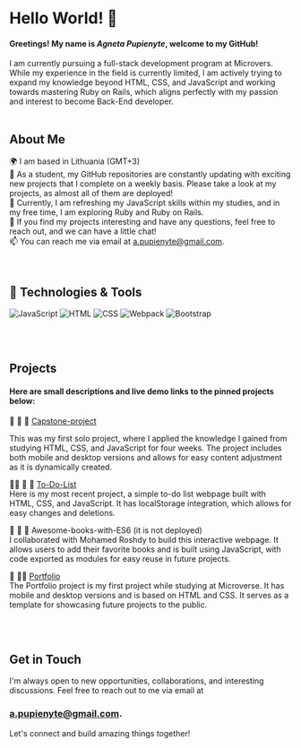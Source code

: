 # Hello World! 👋


 
#### Greetings! My name is ***Agneta Pupienyte***, welcome to my GitHub!
I am currently pursuing a full-stack development program at Microvers. While my experience in the field is currently limited, I am actively trying to expand my knowledge beyond HTML, CSS, and JavaScript and working towards mastering Ruby on Rails, which aligns perfectly with my passion and interest to become Back-End developer.<br>
<br>


## About Me<br>


🌍 I am based in Lithuania (GMT+3)<br>
🔭 As a student, my GitHub repositories are constantly updating with exciting new projects that I complete on a weekly basis. Please take a look at my projects, as almost all of them are deployed!<br>
🌱  Currently, I am refreshing my JavaScript skills within my studies, and in my free time, I am exploring Ruby and Ruby on Rails.<br>
💬  If you find my projects interesting and have any questions, feel free to reach out, and we can have a little chat!<br>
📫 You can reach me via email at a.pupienyte@gmail.com.<br>
<br>
<br>


## 🔧 Technologies & Tools <br>

![JavaScript](https://img.shields.io/badge/javascript-%23323330.svg?style=for-the-badge&logo=javascript&logoColor=%23F7DF1E)
![HTML](https://img.shields.io/badge/HTML-%23E34F26.svg?style=for-the-badge&logo=html5&logoColor=white)
![CSS](https://img.shields.io/badge/CSS-%231572B6.svg?style=for-the-badge&logo=css3&logoColor=white)
![Webpack](https://img.shields.io/badge/webpack-%238DD6F9.svg?style=for-the-badge&logo=webpack&logoColor=black)
![Bootstrap](https://img.shields.io/badge/bootstrap-%23563D7C.svg?style=for-the-badge&logo=bootstrap&logoColor=white)

<br>
<br>



## Projects <br>


#### Here are small descriptions and live demo links to the pinned projects below:

 🥁 🎸 🤩 [Capstone-project](https://agneta1991.github.io/Capstone_project/) <br>

This was my first solo project, where I applied the knowledge I gained from studying HTML, CSS, and JavaScript for four weeks. The project includes both mobile and desktop versions and allows for easy content adjustment as it is dynamically created.

👩‍💻 💃 🧠  [To-Do-List](https://agneta1991.github.io/to-do-list/dist/) <br>
Here is my most recent project, a simple to-do list webpage built with HTML, CSS, and JavaScript. It has localStorage integration, which allows for easy changes and deletions.

👏 📲 🦄 Awesome-books-with-ES6 (it is not deployed)<br>
I collaborated with Mohamed Roshdy to build this interactive webpage. It allows users to add their favorite books and is built using JavaScript, with code exported as modules for easy reuse in future projects.

🙌 🦩🎀  [Portfolio](https://agneta1991.github.io/Portfolio/) <br>
The Portfolio project is my first project while studying at Microverse. It has mobile and desktop versions and is based on HTML and CSS. It serves as a template for showcasing future projects to the public.

<br>
<br>

## Get in Touch

I'm always open to new opportunities, collaborations, and interesting discussions. Feel free to reach out to me via email at 
### **a.pupienyte@gmail.com**.

Let's connect and build amazing things together!

